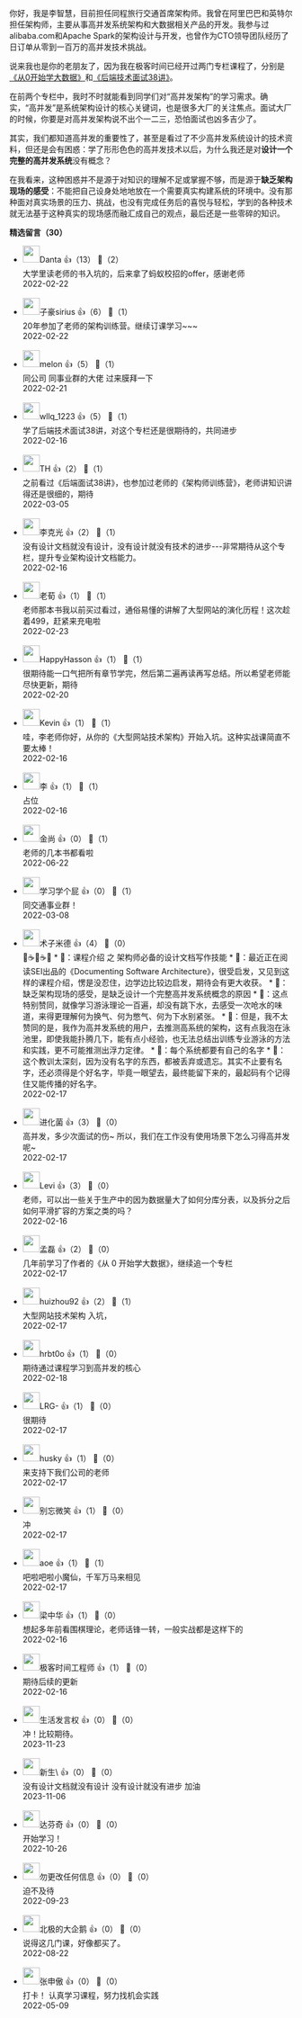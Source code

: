你好，我是李智慧，目前担任同程旅行交通首席架构师。我曾在阿里巴巴和英特尔担任架构师，主要从事高并发系统架构和大数据相关产品的开发。我参与过alibaba.com和Apache Spark的架构设计与开发，也曾作为CTO领导团队经历了日订单从零到一百万的高并发技术挑战。

说来我也是你的老朋友了，因为我在极客时间已经开过两门专栏课程了，分别是[《从0开始学大数据》](https://time.geekbang.org/column/intro/100020201)和[《后端技术面试38讲》](https://time.geekbang.org/column/intro/100040201)。

在前两个专栏中，我时不时就能看到同学们对“高并发架构”的学习需求。确实，“高并发”是系统架构设计的核心关键词，也是很多大厂的关注焦点。面试大厂的时候，你要是对高并发架构说不出个一二三，恐怕面试也凶多吉少了。

其实，我们都知道高并发的重要性了，甚至是看过了不少高并发系统设计的技术资料，但还是会有困惑：学了形形色色的高并发技术以后，为什么我还是对**设计一个完整的高并发系统**没有概念？

在我看来，这种困惑并不是源于对知识的理解不足或掌握不够，而是源于**缺乏架构现场的感受**：不能把自己设身处地地放在一个需要真实构建系统的环境中。没有那种面对真实场景的压力、挑战，也没有完成任务后的喜悦与轻松，学到的各种技术就无法基于这种真实的现场感而融汇成自己的观点，最后还是一些零碎的知识。
<div><strong>精选留言（30）</strong></div><ul>
<li><img src="https://static001.geekbang.org/account/avatar/00/10/50/b3/084e2dde.jpg" width="30px"><span>Danta</span> 👍（13） 💬（2）<div>大学里读老师的书入坑的，后来拿了蚂蚁校招的offer，感谢老师</div>2022-02-22</li><br/><li><img src="https://static001.geekbang.org/account/avatar/00/11/0b/5f/2cc4060c.jpg" width="30px"><span>子豪sirius</span> 👍（6） 💬（1）<div>20年参加了老师的架构训练营。继续订课学习~~~</div>2022-02-22</li><br/><li><img src="https://static001.geekbang.org/account/avatar/00/11/2a/cb/72ace0af.jpg" width="30px"><span>melon</span> 👍（5） 💬（1）<div>同公司 同事业群的大佬   过来膜拜一下</div>2022-02-21</li><br/><li><img src="https://static001.geekbang.org/account/avatar/00/1e/e1/c6/b7df46dc.jpg" width="30px"><span>wllq_1223</span> 👍（5） 💬（1）<div>学了后端技术面试38讲，对这个专栏还是很期待的，共同进步</div>2022-02-16</li><br/><li><img src="https://static001.geekbang.org/account/avatar/00/10/12/e5/592d9324.jpg" width="30px"><span>TH</span> 👍（2） 💬（1）<div>之前看过《后端面试38讲》，也参加过老师的《架构师训练营》，老师讲知识讲得还是很细的，期待</div>2022-03-05</li><br/><li><img src="https://static001.geekbang.org/account/avatar/00/15/58/d6/4050cbe5.jpg" width="30px"><span>李克光</span> 👍（2） 💬（1）<div>没有设计文档就没有设计，没有设计就没有技术的进步---非常期待从这个专栏，提升专业架构设计文档能力。</div>2022-02-16</li><br/><li><img src="https://static001.geekbang.org/account/avatar/00/12/89/ad/4efd929a.jpg" width="30px"><span>老荀</span> 👍（1） 💬（1）<div>老师那本书我以前买过看过，通俗易懂的讲解了大型网站的演化历程！这次趁着499，赶紧来充电啦</div>2022-02-23</li><br/><li><img src="https://static001.geekbang.org/account/avatar/00/2c/6b/6c/3e80afaf.jpg" width="30px"><span>HappyHasson</span> 👍（1） 💬（1）<div>很期待能一口气把所有章节学完，然后第二遍再读再写总结。所以希望老师能尽快更新，期待 </div>2022-02-20</li><br/><li><img src="https://static001.geekbang.org/account/avatar/00/2a/29/ab/59a6e437.jpg" width="30px"><span>Kevin</span> 👍（1） 💬（1）<div>哇，李老师你好，从你的《大型网站技术架构》开始入坑。这种实战课简直不要太棒！</div>2022-02-16</li><br/><li><img src="https://static001.geekbang.org/account/avatar/00/11/14/50/c23cf47d.jpg" width="30px"><span>李</span> 👍（1） 💬（1）<div>占位</div>2022-02-16</li><br/><li><img src="https://static001.geekbang.org/account/avatar/00/19/58/84/a8aac073.jpg" width="30px"><span>金尚</span> 👍（0） 💬（1）<div>老师的几本书都看啦</div>2022-06-22</li><br/><li><img src="https://static001.geekbang.org/account/avatar/00/10/01/b9/73435279.jpg" width="30px"><span>学习学个屁</span> 👍（0） 💬（1）<div>同交通事业群！</div>2022-03-08</li><br/><li><img src="https://static001.geekbang.org/account/avatar/00/1c/f6/27/c27599ae.jpg" width="30px"><span>术子米德</span> 👍（4） 💬（0）<div>🤔☕️🤔☕️🤔
* 📖：课程介绍 之 架构师必备的设计文档写作技能
    * 🤔：最近正在阅读SEI出品的《Documenting Software Architecture》，很受启发，又见到这样的课程介绍，愣是没忍住，边学边比较边启发，期待会有更大收获。
* 📖：缺乏架构现场的感受，是缺乏设计一个完整高并发系统概念的原因
    * 🤔：这点特别赞同，就像学习游泳理论一百遍，却没有跳下水，去感受一次呛水的味道，来得更理解何为换气、何为憋气、何为下水别紧张。
    * 🤔：但是，我不太赞同的是，我作为高并发系统的用户，去推测高系统的架构，这有点我泡在泳池里，即使我能扑腾几下，能有点小经验，也无法总结出训练专业游泳的方法和实践，更不可能推测出浮力定律。
* 📖：每个系统都要有自己的名字
    * 🤔：这个教训太深刻，因为没有名字的东西，都被丢弃或遗忘。其实不止要有名字，还必须得是个好名字，毕竟一眼望去，最终能留下来的，最起码有个记得住又能传播的好名字。
</div>2022-02-17</li><br/><li><img src="https://static001.geekbang.org/account/avatar/00/13/7b/bd/ccb37425.jpg" width="30px"><span>进化菌</span> 👍（3） 💬（0）<div>高并发，多少次面试的伤~
所以，我们在工作没有使用场景下怎么习得高并发呢~</div>2022-02-17</li><br/><li><img src="https://static001.geekbang.org/account/avatar/00/21/e4/b4/889954ca.jpg" width="30px"><span>Levi</span> 👍（3） 💬（0）<div>老师，可以出一些关于生产中的因为数据量大了如何分库分表，以及拆分之后如何平滑扩容的方案之类的吗？</div>2022-02-16</li><br/><li><img src="https://static001.geekbang.org/account/avatar/00/10/2f/ed/102647a1.jpg" width="30px"><span>孟磊</span> 👍（2） 💬（0）<div>几年前学习了作者的《从 0 开始学大数据》，继续追一个专栏
</div>2022-02-17</li><br/><li><img src="https://static001.geekbang.org/account/avatar/00/10/3a/db/791d0f5e.jpg" width="30px"><span>huizhou92</span> 👍（2） 💬（1）<div>大型网站技术架构 入坑，</div>2022-02-17</li><br/><li><img src="https://static001.geekbang.org/account/avatar/00/18/e7/8a/dc0478c6.jpg" width="30px"><span>hrbt0o</span> 👍（1） 💬（0）<div>期待通过课程学习到高并发的核心</div>2022-02-18</li><br/><li><img src="https://static001.geekbang.org/account/avatar/00/10/a2/3e/7d9812f2.jpg" width="30px"><span>LRG-</span> 👍（1） 💬（0）<div>很期待</div>2022-02-17</li><br/><li><img src="https://static001.geekbang.org/account/avatar/00/11/2a/73/abb7bfe3.jpg" width="30px"><span>husky</span> 👍（1） 💬（0）<div>来支持下我们公司的老师</div>2022-02-17</li><br/><li><img src="https://static001.geekbang.org/account/avatar/00/14/58/84/fd5031e5.jpg" width="30px"><span>别忘微笑</span> 👍（1） 💬（0）<div>冲</div>2022-02-17</li><br/><li><img src="https://static001.geekbang.org/account/avatar/00/11/1d/de/62bfa83f.jpg" width="30px"><span>aoe</span> 👍（1） 💬（1）<div>吧啦吧啦小魔仙，千军万马来相见</div>2022-02-17</li><br/><li><img src="https://static001.geekbang.org/account/avatar/00/0f/5c/c5/1231d633.jpg" width="30px"><span>梁中华</span> 👍（1） 💬（0）<div>想起多年前看围棋理论，老师话锋一转，一般实战都是这样下的</div>2022-02-16</li><br/><li><img src="https://static001.geekbang.org/account/avatar/00/0f/af/71/39f928dc.jpg" width="30px"><span>极客时间工程师</span> 👍（1） 💬（0）<div>期待后续的更新</div>2022-02-16</li><br/><li><img src="https://static001.geekbang.org/account/avatar/00/11/56/a3/0141096a.jpg" width="30px"><span>生活发言权</span> 👍（0） 💬（0）<div>冲！比较期待。</div>2023-11-23</li><br/><li><img src="https://static001.geekbang.org/account/avatar/00/12/57/f0/f6155d5f.jpg" width="30px"><span>新生\</span> 👍（0） 💬（0）<div>没有设计文档就没有设计 没有设计就没有进步 加油</div>2023-11-06</li><br/><li><img src="https://static001.geekbang.org/account/avatar/00/25/67/6e/ec7299ec.jpg" width="30px"><span>达芬奇</span> 👍（0） 💬（0）<div>开始学习！</div>2022-10-26</li><br/><li><img src="" width="30px"><span>勿更改任何信息</span> 👍（0） 💬（0）<div>迫不及待</div>2022-09-23</li><br/><li><img src="https://static001.geekbang.org/account/avatar/00/0f/f4/49/2b938b4f.jpg" width="30px"><span>北极的大企鹅</span> 👍（0） 💬（0）<div>说得这几门课，好像都买了。</div>2022-08-22</li><br/><li><img src="https://static001.geekbang.org/account/avatar/00/12/0a/a4/828a431f.jpg" width="30px"><span>张申傲</span> 👍（0） 💬（0）<div>打卡！ 认真学习课程，努力找机会实践</div>2022-05-09</li><br/>
</ul>
